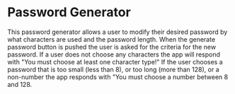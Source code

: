 # Password Generator
This password generator allows a user to modify their desired password by what characters are used and the password length. When the generate password button is pushed the user is asked for the criteria for the new password. If a user does not choose any characters the app will respond with "You must choose at least one character type!" If the user chooses a password that is too small (less than 8), or too long (more than 128), or a non-number the app responds with "You must choose a number between 8 and 128.


